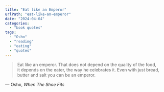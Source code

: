 ```yaml
---
title: "Eat like an Emperor"
urlPath: "eat-like-an-emperor"
date: "2024-04-04"
categories: 
  - "book quotes"
tags: 
  - "Osho"
  - "reading"
  - "eating"
  - "quotes"
---
```


> Eat like an emperor. That does not depend on the quality of the food, it depends on the eater, the way he celebrates it. Even with just bread, butter and salt you can be an emperor. 

&mdash; Osho, <cite>When The Shoe Fits</cite>